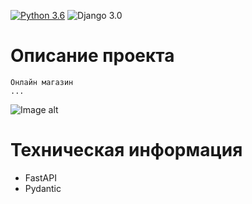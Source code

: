 [![Python 3.6](https://img.shields.io/badge/python-3.11-green.svg)](https://www.python.org/downloads/release/python-360/)
![Django 3.0](https://img.shields.io/badge/FastAPI-0.109.0-green.svg)


# Описание проекта


    Онлайн магазин
    ...

![Image alt](https://github.com/TetherOne/online_store/raw/master/github-pages/img.png)



# Техническая информация

  - FastAPI
  - Pydantic

